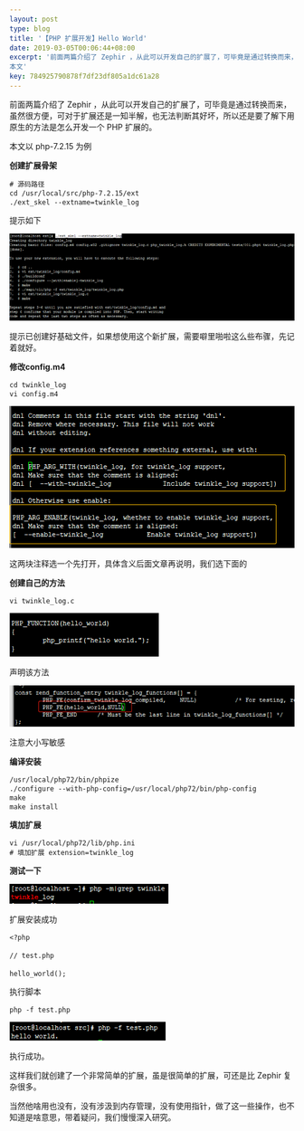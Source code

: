 ```yaml
---  
layout: post  
type: blog  
title: '【PHP 扩展开发】Hello World'  
date: 2019-03-05T00:06:44+08:00  
excerpt: '前面两篇介绍了 Zephir ，从此可以开发自己的扩展了，可毕竟是通过转换而来，虽然很方便，可对于扩展还是一知半解，也无法判断其好坏，所以还是要了解下用原生的方法是怎么开发一个 PHP 扩展的。
本文'  
key: 784925790878f7df23df805a1dc61a28  
---  
```


前面两篇介绍了 Zephir ，从此可以开发自己的扩展了，可毕竟是通过转换而来，虽然很方便，可对于扩展还是一知半解，也无法判断其好坏，所以还是要了解下用原生的方法是怎么开发一个 PHP 扩展的。

本文以 php-7.2.15 为例

**创建扩展骨架**

```
# 源码路径
cd /usr/local/src/php-7.2.15/ext 
./ext_skel --extname=twinkle_log
```

提示如下

![clipboard.png](/blog/files/images/fcf8b5237b4691315d95222294d23aed.png "clipboard.png")

提示已创建好基础文件，如果想使用这个新扩展，需要噼里啪啦这么些布骤，先记着就好。

**修改config.m4**

```
cd twinkle_log
vi config.m4
```

![clipboard.png](/blog/files/images/da3861a861078a763b2396729da1e6a0.png "clipboard.png")

这两块注释选一个先打开，具体含义后面文章再说明，我们选下面的

**创建自己的方法**

```
vi twinkle_log.c

```

![clipboard.png](/blog/files/images/f0c38d4b0c273b43057df3cc7aa571c8.png "clipboard.png")

声明该方法

![clipboard.png](/blog/files/images/58925a53ff7e2cbd5c764e0ec5de76f4.png "clipboard.png")

注意大小写敏感

**编译安装**

```
/usr/local/php72/bin/phpize
./configure --with-php-config=/usr/local/php72/bin/php-config
make 
make install
```

**填加扩展**

```
vi /usr/local/php72/lib/php.ini
# 填加扩展 extension=twinkle_log
```

**测试一下**

![clipboard.png](/blog/files/images/b292bf76ff52d771828085d6c904d105.png "clipboard.png")

扩展安装成功

```
<?php

// test.php

hello_world();
```

执行脚本

```
php -f test.php
```

![clipboard.png](/blog/files/images/d9987ede604395f946f585ad073f16be.png "clipboard.png")

执行成功。

这样我们就创建了一个非常简单的扩展，虽是很简单的扩展，可还是比 Zephir 复杂很多。

当然他啥用也没有，没有涉汲到内存管理，没有使用指针，做了这一些操作，也不知道是啥意思，带着疑问，我们慢慢深入研究。